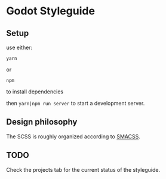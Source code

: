# Godot Styleguide

## Setup

use either: 

`yarn`

or 

`npm`

to install dependencies

then `yarn|npm run server` to start a development server.

## Design philosophy

The SCSS is roughly organized according to [SMACSS](https://smacss.com/).

## TODO

Check the projects tab for the current status of the styleguide.
